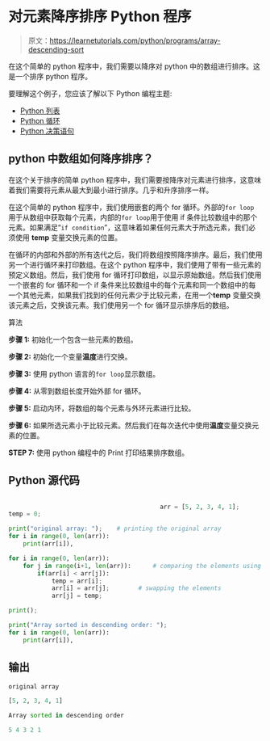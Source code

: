 # 对元素降序排序 Python 程序

> 原文：<https://learnetutorials.com/python/programs/array-descending-sort>

在这个简单的 python 程序中，我们需要以降序对 python 中的数组进行排序。这是一个排序 python 程序。

要理解这个例子，您应该了解以下 Python 编程主题:

*   [Python 列表](../../python/python-lists "Python Lists")
*   [Python 循环](../../python/python-loop-tutorials "Loops in Python")
*   [Python 决策语句](../../python/decision-making-statements "Python decision making statements")

## python 中数组如何降序排序？

在这个关于排序的简单 python 程序中，我们需要按降序对元素进行排序，这意味着我们需要将元素从最大到最小进行排序。几乎和升序排序一样。

在这个简单的 python 程序中，我们使用嵌套的两个 for 循环。外部的`for loop` 用于从数组中获取每个元素，内部的`for loop`用于使用 if 条件比较数组中的那个元素。如果满足“`if condition`”，这意味着如果任何元素大于所选元素，我们必须使用 **temp** 变量交换元素的位置。

在循环的内部和外部的所有迭代之后，我们将数组按照降序排序。最后，我们使用另一个进行循环来打印数组。在这个 python 程序中，我们使用了带有一些元素的预定义数组。然后，我们使用 for 循环打印数组，以显示原始数组。然后我们使用一个嵌套的 for 循环和一个 if 条件来比较数组中的每个元素和同一个数组中的每一个其他元素，如果我们找到的任何元素少于比较元素，在用一个**temp** 变量交换该元素之后，交换该元素。我们使用另一个 for 循环显示排序后的数组。

算法

**步骤 1:** 初始化一个包含一些元素的数组。

**步骤 2:** 初始化一个变量**温度**进行交换。

**步骤 3:** 使用 python 语言的`for loop`显示数组。

**步骤 4:** 从零到数组长度开始外部 for 循环。

**步骤 5:** 启动内环，将数组的每个元素与外环元素进行比较。

**步骤 6:** 如果所选元素小于比较元素。然后我们在每次迭代中使用**温度**变量交换元素的位置。

**STEP 7:** 使用 python 编程中的 Print 打印结果排序数组。

## Python 源代码

```py

                                          arr = [5, 2, 3, 4, 1];     
temp = 0;    

print("original array: ");    # printing the original array
for i in range(0, len(arr)):     
    print(arr[i]),    

for i in range(0, len(arr)):    
    for j in range(i+1, len(arr)):      # comparing the elements using nested for loop
        if(arr[i] < arr[j]):    
            temp = arr[i];    
            arr[i] = arr[j];        # swapping the elements
            arr[j] = temp;    

print();    

print("Array sorted in descending order: ");    
for i in range(0, len(arr)):     
    print(arr[i]), 

```

## 输出

```py
original array

[5, 2, 3, 4, 1]

Array sorted in descending order

5 4 3 2 1 
```